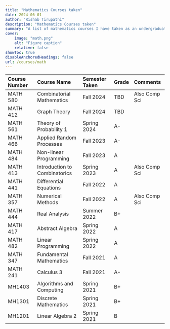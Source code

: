 ```yaml
---
title: "Mathematics Courses taken"
date: 2024-06-01
author: "Rishab Tirupathi"
description: "Mathematics Courses taken" 
summary: "A list of mathematics courses I have taken as an undergraduate and graduate student." 
cover:
    image: "math.png"
    alt: "Figure caption"
    relative: false
showToc: true
disableAnchoredHeadings: false
url: /courses/math
---
```

| Course Number | Course Name | Semester Taken | Grade | Comments |
| :-------------| :----------| :-------------| :--------| :-------------|
| MATH 580      | Combinatorial Mathematics| Fall 2024| TBD | Also Comp Sci|
| MATH 412      | Graph Theory| Fall 2024| TBD | |
| MATH 561      | Theory of Probability 1| Spring 2024| A- | |
| MATH 466      | Applied Random Processes| Fall 2023| A- | |
| MATH 484      | Non-linear Programming | Fall 2023| A| |
| MATH 413      | Introduction to Combinatorics| Spring 2023| A| Also Comp Sci|
| MATH 441      | Differential Equations| Fall 2022| A| |
| MATH 357      | Numerical Methods| Fall 2022| A| Also Comp Sci|
| MATH 444      | Real Analysis| Summer 2022| B+| |
| MATH 417      | Abstract Algebra| Spring 2022|A| |
| MATH 482      | Linear Programming | Spring 2022| A| |
| MATH 347      | Fundamental Mathematics | Fall 2021| A| |
| MATH 241      | Calculus 3 | Fall 2021| A-| |
| MH1403        | Algorithms and Computing| Spring 2021| B+| |
| MH1301        | Discrete Mathematics| Spring 2021| B+| |
| MH1201        | Linear Algebra 2| Spring 2021| B| |